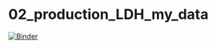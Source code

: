# 02_production_LDH_my_data

[![Binder](https://mybinder.org/badge_logo.svg)](https://mybinder.org/v2/gh/ledinhhuong/02_production_LDH_my_data/HEAD?labpath=02_production_LDH_my_data.ipynb)
